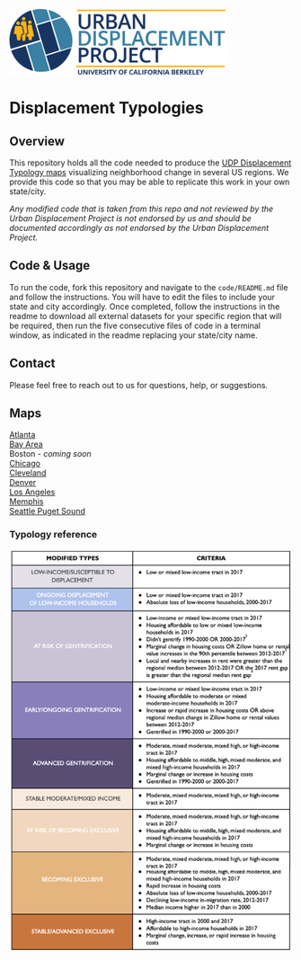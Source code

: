 <a href='https://www.urbandisplacement.org/'><img src='.assets/images/blue_udp_logo.png' align="top" height="120" />
</a>

# Displacement Typologies 
 
## Overview
 
This repository holds all the code needed to produce the [UDP Displacement Typology maps](https://urbandisplacement.org) visualizing neighborhood change in several US regions. We provide this code so that you may be able to replicate this work in your own state/city.
 
*Any modified code that is taken from this repo and not reviewed by the Urban Displacement Project is not endorsed by us and should be documented accordingly as not endorsed by the Urban Displacement Project.*
 
## Code & Usage
 
To run the code, fork this repository and navigate to the `code/README.md` file and follow the instructions. You will have to edit the files to include your state and city accordingly. Once completed, follow the instructions in the readme to download all external datasets for your specific region that will be required, then run the five consecutive files of code in a terminal window, as indicated in the readme replacing your state/city name.
 
## Contact
 
Please feel free to reach out to us for questions, help, or suggestions.
 
## Maps

[Atlanta](http://cci-ucb.github.io/displacement-typologies/maps/atlanta_udp.html)  
[Bay Area](http://cci-ucb.github.io/displacement-typologies/maps/sanfrancisco_udp.html)  
Boston - *coming soon*  
[Chicago](http://cci-ucb.github.io/displacement-typologies/maps/chicago_udp.html)  
[Cleveland](http://cci-ucb.github.io/displacement-typologies/maps/cleveland_udp.html)  
[Denver](http://cci-ucb.github.io/displacement-typologies/maps/denver_udp.html)  
[Los Angeles](http://cci-ucb.github.io/displacement-typologies/maps/losangeles_udp.html)  
[Memphis](http://cci-ucb.github.io/displacement-typologies/maps/memphis_sparcc.html)  <!-- adjust URL once fixed -->  
[Seattle Puget Sound](http://cci-ucb.github.io/displacement-typologies/maps/seattle_udp.html)  

### Typology reference

<a href='https://www.urbandisplacement.org/'><img src='.assets/images/typology_sheet.png'/></a>
